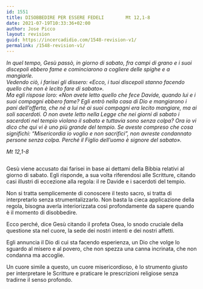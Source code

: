 ```yaml
---
id: 1551
title: DISOBBEDIRE PER ESSERE FEDELI		Mt 12,1-8
date: 2021-07-19T10:33:36+02:00
author: Jose Picco
layout: revision
guid: https://incercadidio.com/1548-revision-v1/
permalink: /1548-revision-v1/
---
```

_In quel tempo, Gesù passò, in giorno di sabato, fra campi di grano e i suoi discepoli ebbero fame e cominciarono a cogliere delle spighe e a mangiarle.  
Vedendo ciò, i farisei gli dissero: «Ecco, i tuoi discepoli stanno facendo quello che non è lecito fare di sabato».  
Ma egli rispose loro: «Non avete letto quello che fece Davide, quando lui e i suoi compagni ebbero fame? Egli entrò nella casa di Dio e mangiarono i pani dell&#8217;offerta, che né a lui né ai suoi compagni era lecito mangiare, ma ai soli sacerdoti. O non avete letto nella Legge che nei giorni di sabato i sacerdoti nel tempio vìolano il sabato e tuttavia sono senza colpa? Ora io vi dico che qui vi è uno più grande del tempio. Se aveste compreso che cosa significhi: &#8220;Misericordia io voglio e non sacrifici&#8221;, non avreste condannato persone senza colpa. Perché il Figlio dell&#8217;uomo è signore del sabato»._

<p class="has-text-align-right">
  <em>Mt 12,1-8 </em>
</p>

<div class="wp-block-image">
  <figure class="aligncenter size-large"><img src="https://incercadidio.com/wp-content/uploads/2021/07/2-1.png" alt="" class="wp-image-1550" srcset="https://incercadidio.com/wp-content/uploads/2021/07/2-1.png 593w, https://incercadidio.com/wp-content/uploads/2021/07/2-1-222x300.png 222w" sizes="(max-width: 593px) 100vw, 593px" /></figure>
</div>

Gesù viene accusato dai farisei in base ai dettami della Bibbia relativi al giorno di sabato. Egli risponde, a sua volta riferendosi alle Scritture, citando casi illustri di eccezione alla regola: il re Davide e i sacerdoti del tempio. 

Non si tratta semplicemente di conoscere il testo sacro, si tratta di interpretarlo senza strumentalizzarlo. Non basta la cieca applicazione della regola, bisogna averla interiorizzata così profondamente da sapere quando è il momento di disobbedire.

Ecco perché, dice Gesù citando il profeta Osea, lo snodo cruciale della questione sta nel cuore, la sede dei nostri intenti e dei nostri affetti.

Egli annuncia il Dio di cui sta facendo esperienza, un Dio che volge lo sguardo al misero e al povero, che non spezza una canna incrinata, che non condanna ma accoglie.

Un cuore simile a questo, un cuore misericordioso, è lo strumento giusto per interpretare le Scritture e praticare le prescrizioni religiose senza tradirne il senso profondo.